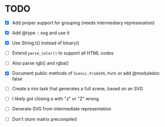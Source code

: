 # TODO

- [x] Add proper support for grouping (needs intermediary represenation)

- [x] Add @type :: svg and use it

- [x] Use String.t() instead of binary()

- [ ] Extend `parse_color()` to support all HTML codes

- [ ] Also parse rgb() and rgba()

- [x] Document public methods of `Scenic.FromSVG.Path` or add @moduledoc false

- [ ] Create a mix task that generates a full scene, based on an SVG

- [ ] I likely got closing a <path> with "z" or "Z" wrong 

- [ ] Generate SVG from intermediate representation

- [ ] Don't store matrix precompiled
